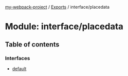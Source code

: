 [my-webpack-project](../README.md) / [Exports](../modules.md) / interface/placedata

# Module: interface/placedata

## Table of contents

### Interfaces

- [default](../interfaces/interface_placedata.default.md)
